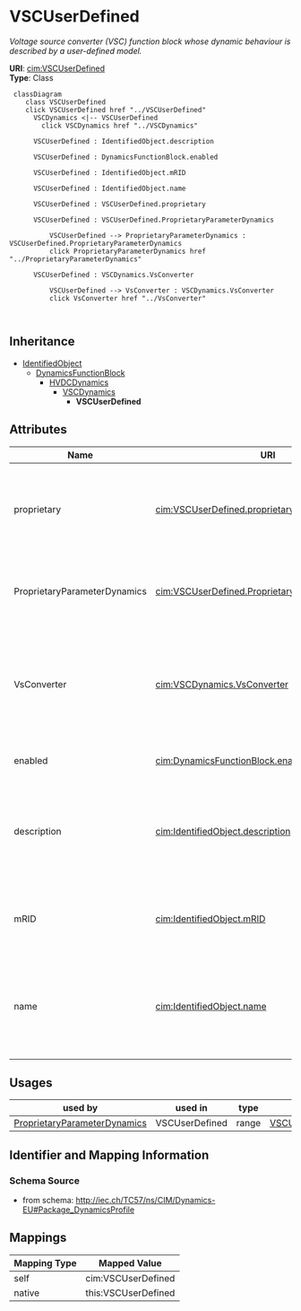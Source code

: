 # VSCUserDefined


_Voltage source converter (VSC) function block whose dynamic behaviour is described by <font color="#0f0f0f">a user-defined model.</font>_





**URI**: [cim:VSCUserDefined](http://iec.ch/TC57/CIM100#VSCUserDefined)<br />
**Type**: Class




```mermaid
 classDiagram
    class VSCUserDefined
    click VSCUserDefined href "../VSCUserDefined"
      VSCDynamics <|-- VSCUserDefined
        click VSCDynamics href "../VSCDynamics"
      
      VSCUserDefined : IdentifiedObject.description
        
      VSCUserDefined : DynamicsFunctionBlock.enabled
        
      VSCUserDefined : IdentifiedObject.mRID
        
      VSCUserDefined : IdentifiedObject.name
        
      VSCUserDefined : VSCUserDefined.proprietary
        
      VSCUserDefined : VSCUserDefined.ProprietaryParameterDynamics
        
          VSCUserDefined --> ProprietaryParameterDynamics : VSCUserDefined.ProprietaryParameterDynamics
          click ProprietaryParameterDynamics href "../ProprietaryParameterDynamics"
        
      VSCUserDefined : VSCDynamics.VsConverter
        
          VSCUserDefined --> VsConverter : VSCDynamics.VsConverter
          click VsConverter href "../VsConverter"
        
      
```





## Inheritance
* [IdentifiedObject](IdentifiedObject.md)
    * [DynamicsFunctionBlock](DynamicsFunctionBlock.md)
        * [HVDCDynamics](HVDCDynamics.md)
            * [VSCDynamics](VSCDynamics.md)
                * **VSCUserDefined**



## Attributes


| Name | URI | Cardinality and Range | Description | Inheritance |
| ---  | --- | --- | --- | --- |
| proprietary | [cim:VSCUserDefined.proprietary](http://iec.ch/TC57/CIM100#VSCUserDefined.proprietary) | 1 <br />  boolean  | Behaviour is based on a proprietary model as opposed to a detailed model | direct |
| ProprietaryParameterDynamics | [cim:VSCUserDefined.ProprietaryParameterDynamics](http://iec.ch/TC57/CIM100#VSCUserDefined.ProprietaryParameterDynamics) | * <br />  [ProprietaryParameterDynamics](ProprietaryParameterDynamics.md)  | Parameter of this proprietary user-defined model | direct |
| VsConverter | [cim:VSCDynamics.VsConverter](http://iec.ch/TC57/CIM100#VSCDynamics.VsConverter) | 1 <br />  [VsConverter](VsConverter.md)  | Voltage source converter to which voltage source converter dynamics model app... | [VSCDynamics](VSCDynamics.md) |
| enabled | [cim:DynamicsFunctionBlock.enabled](http://iec.ch/TC57/CIM100#DynamicsFunctionBlock.enabled) | 1 <br />  boolean  | Function block used indicator | [DynamicsFunctionBlock](DynamicsFunctionBlock.md) |
| description | [cim:IdentifiedObject.description](http://iec.ch/TC57/CIM100#IdentifiedObject.description) | 0..1 <br />  string  | The description is a free human readable text describing or naming the object | [IdentifiedObject](IdentifiedObject.md) |
| mRID | [cim:IdentifiedObject.mRID](http://iec.ch/TC57/CIM100#IdentifiedObject.mRID) | 1 <br />  string  | Master resource identifier issued by a model authority | [IdentifiedObject](IdentifiedObject.md) |
| name | [cim:IdentifiedObject.name](http://iec.ch/TC57/CIM100#IdentifiedObject.name) | 0..1 <br />  string  | The name is any free human readable and possibly non unique text naming the o... | [IdentifiedObject](IdentifiedObject.md) |





## Usages

| used by | used in | type | used |
| ---  | --- | --- | --- |
| [ProprietaryParameterDynamics](ProprietaryParameterDynamics.md) | VSCUserDefined | range | [VSCUserDefined](VSCUserDefined.md) |






## Identifier and Mapping Information







### Schema Source


* from schema: http://iec.ch/TC57/ns/CIM/Dynamics-EU#Package_DynamicsProfile





## Mappings

| Mapping Type | Mapped Value |
| ---  | ---  |
| self | cim:VSCUserDefined |
| native | this:VSCUserDefined |




